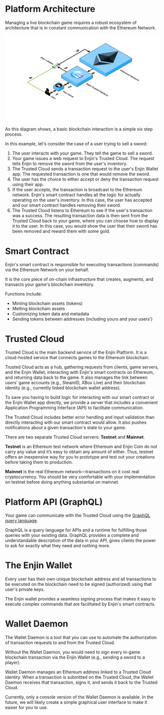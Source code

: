 # Platform Architecture

Managing a live blockchain game requires a robust ecosystem of architecture that is in constant communication with the Ethereum Network.

![A diagram of Enjin's Architecture](images/platform-architecture.png)

As this diagram shows, a basic blockchain interaction is a simple six step process. 

In this example, let's consider the case of a user trying to sell a sword:
1. The user interacts with your game. They tell the game to sell a sword.
2. Your game issues a web request to Enjin's Trusted Cloud. The request tells Enjin to remove the sword from the user's inventory.
3. The Trusted Cloud sends a transaction request to the user's Enjin Wallet app. The requested transaction is one that would remove the sword.
4. The user has the choice to either accept or deny the transaction request using their app.
5. If the user accepts, the transaction is broadcast to the Ethereum network. Enjin's smart contract handles all the logic for actually operating on the user's inventory. In this case, the user has accepted and our smart contract handles removing their sword.
6. The Trusted Cloud listens to Ethereum to see if the user's transaction was a success. The resulting transaction data is then sent from the Trusted Cloud back to your game, where you can choose how to display it to the user. In this case, you would show the user that their sword has been removed and reward them with some gold.

# Smart Contract

Enjin's smart contract is responsible for executing transactions (commands) via the Ethereum Network on your behalf.

It is the core piece of on-chain infrastructure that creates, augments, and transacts your game's blockchain inventory.

Functions include:
- Minting blockchain assets (tokens)
- Melting blockchain assets
- Customizing token data and metadata
- Sending tokens between addresses (including yours and your users')

# Trusted Cloud

Trusted Cloud is the main backend service of the Enjin Platform. It is a cloud-hosted service that connects games to the Ethereum blockchain. 

Trusted Cloud acts as a hub, gathering requests from clients, game servers, and the Enjin Wallet, interacting with Enjin's smart contracts on Ethereum, and returning data back to the game. It also manages the link between users’ game accounts (e.g., SteamID, XBox Live) and their blockchain identity (e.g., currently linked blockchain wallet address).

To save you having to build logic for interacting with our smart contract or the Enjin Wallet app directly, we provide a server that includes a convenient Application Programming Interface (API) to facilitate communication.

The Trusted Cloud includes better error handling and input validation than directly interacting with our smart contract would allow. It also pushes notifications about a given transaction's state to your game.

There are two separate Trusted Cloud servers: **Testnet** and **Mainnet**.

**Testnet** is an Ethereum test network where Ethereum and Enjin Coin do not carry any value and it’s easy to obtain any amount of either. Thus, testnet offers an inexpensive way for you to prototype and test out your creations before taking them to production.

**Mainnet** is the real Ethereum network—transactions on it cost real cryptocurrency. You should be very comfortable with your implementation on testnet before doing anything substantial on mainnet.

# Platform API (GraphQL)

Your game can communicate with the Trusted Cloud using the [GraphQL query language](https://graphql.org/learn/). 

GraphQL is a query language for APIs and a runtime for fulfilling those queries with your existing data. GraphQL provides a complete and understandable description of the data in your API, gives clients the power to ask for exactly what they need and nothing more.

# The Enjin Wallet

Every user has their own unique blockchain address and all transactions to be executed on the blockchain need to be signed (authorized) using that user's private keys. 

The Enjin wallet provides a seamless signing process that makes it easy to execute complex commands that are facilitated by Enjin's smart contracts.

# Wallet Daemon

The Wallet Daemon is a tool that you can use to automate the authorization of transaction requests to and from the Trusted Cloud.

Without the Wallet Daemon, you would need to sign every in-game blockchain transaction via the Enjin Wallet (e.g., sending a sword to a player).

Wallet Daemon manages an Ethereum address linked to a Trusted Cloud identity. When a transaction is submitted on the Trusted Cloud, the Wallet Daemon receives that transaction, signs it, and sends it back to the Trusted Cloud.

Currently, only a console version of the Wallet Daemon is available. In the future, we will likely create a simple graphical user interface to make it easier for you to use.
